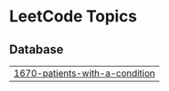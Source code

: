 

<!---LeetCode Topics Start-->
# LeetCode Topics
## Database
|  |
| ------- |
| [1670-patients-with-a-condition](https://github.com/aastha-0711/DSA/tree/master/1670-patients-with-a-condition) |
<!---LeetCode Topics End-->